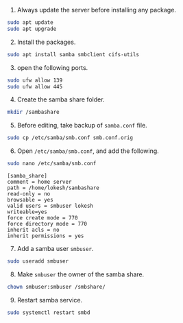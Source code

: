 1. Always update the server before installing any package.
```bash
sudo apt update 
sudo apt upgrade
```

2. Install the packages.
```bash
sudo apt install samba smbclient cifs-utils
```

3. open the following ports.
```bash
sudo ufw allow 139
sudo ufw allow 445
```

4. Create the samba share folder.
```bash
mkdir /sambashare
```

5. Before editing, take backup of `samba.conf` file.
```bash
sudo cp /etc/samba/smb.conf smb.conf.orig
```

6. Open `/etc/samba/smb.conf`, and add the following.
```bash
sudo nano /etc/samba/smb.conf
```
```
[samba_share]
comment = home server
path = /home/lokesh/sambashare
read-only = no
browsable = yes
valid users = smbuser lokesh
writeable=yes
force create mode = 770
force directory mode = 770
inherit acls = no
inherit permissions = yes
```

7. Add a samba user `smbuser`.
```bash
sudo useradd smbuser
```

8. Make `smbuser` the owner of the samba share.
```bash
chown smbuser:smbuser /smbshare/
```

9. Restart samba service.
```bash
sudo systemctl restart smbd
```